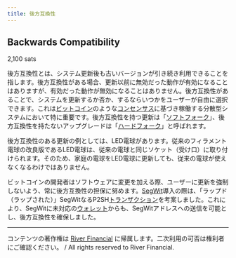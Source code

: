 ```yaml
---
title: 後方互換性
---
```


## Backwards Compatibility
2,100 sats

後方互換性とは、システム更新後も古いバージョンが引き続き利用できることを指します。後方互換性がある場合、更新以前に無効だった動作が有効になることはありますが、有効だった動作が無効になることはありません。後方互換性があることで、システムを更新するか否か、するならいつかをユーザーが自由に選択できます。これは[ビットコイン](https://lostinbitcoin.sakuraweb.com/glossary/bitcoin/)のような[コンセンサス](https://lostinbitcoin.sakuraweb.com/glossary/consensus/)に基づき稼働する分散型システムにおいて特に重要です。後方互換性を持つ更新は「[ソフトフォーク](https://lostinbitcoin.sakuraweb.com/glossary/soft_fork/)」、後方互換性を持たないアップグレードは「[ハードフォーク](https://lostinbitcoin.sakuraweb.com/glossary/hard_fork/)」と呼ばれます。

後方互換性のある更新の例としては、LED電球があります。従来のフィラメント電球の改良版であるLED電球は、従来の電球と同じソケット（受け口）に取り付けられます。そのため、家庭の電球をLED電球に更新しても、従来の電球が使えなくなるわけではありません。

ビットコインの開発者はソフトウェアに変更を加える際、ユーザーに更新を強制しないよう、常に後方互換性の担保に努めます。[SegWit](https://lostinbitcoin.sakuraweb.com/glossary/segwit/)導入の際は、「ラップド（ラップされた）」SegWitなるP2SH[トランザクション](https://lostinbitcoin.sakuraweb.com/glossary/transaction/)を考案しました。これにより、SegWitに未対応の[ウォレット](https://lostinbitcoin.sakuraweb.com/glossary/wallet/)からも、SegWitアドレスへの送信を可能とし、後方互換性を確保しました。

---
コンテンツの著作権は [River Financial](https://river.com/) に帰属します。二次利用の可否は権利者にご確認ください。 / All rights reserved to River Financial.
